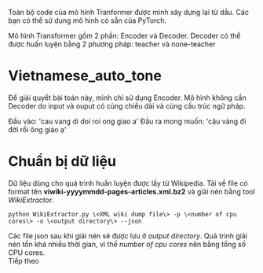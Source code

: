 

Toàn bộ code của mô hình Tranformer được mình xây dựng lại từ dầu. Các bạn có thể sử dụng mô hình có sẵn của PyTorch.   

Mô hình Transformer gồm 2 phần: Encoder và Decoder. Decoder có thể được huấn luyện bằng 2 phương pháp: teacher và none-teacher


# Vietnamese_auto_tone
Để giải quyết bài toán này, mình chỉ sử dụng Encoder. Mô hình không cần Decoder do input và ouput có cùng chiều dài và cùng cấu trúc ngữ pháp.

Đầu vào: 'cau vang di doi roi ong giao a'
Đầu ra mong muốn: 'cậu vàng đi đời rồi ông giáo ạ'

# Chuẩn bị dữ liệu
Dữ liệu dùng cho quá trình huấn luyện được lấy từ Wikipedia. Tải về file có format tên **viwiki-yyyymmdd-pages-articles.xml.bz2** và giải nén bằng tool *WikiExtractor*.
```shell
python WikiExtractor.py \<XML wiki dump file\> -p \<number of cpu cores\> -o \<output directory\> --json
```
Các file json sau khi giải nén sẽ được lưu ở *output directory*. Quá trình giải nén tốn khá nhiều thời gian, vì thế *number of cpu cores* nên bằng tổng số CPU cores.   
Tiếp theo 